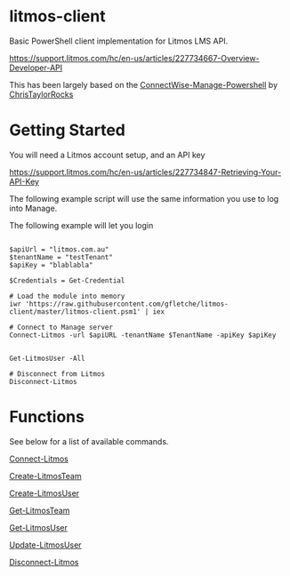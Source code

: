 # litmos-client

Basic PowerShell client implementation for Litmos LMS API.

https://support.litmos.com/hc/en-us/articles/227734667-Overview-Developer-API

This has been largely based on the [ConnectWise-Manage-Powershell](https://github.com/LabtechConsulting/ConnectWise-Manage-Powershell) by [ChrisTaylorRocks](https://github.com/ChrisTaylorRocks)

# Getting Started

You will need a Litmos account setup, and an API key

https://support.litmos.com/hc/en-us/articles/227734847-Retrieving-Your-API-Key


The following example script will use the same information you use to log into Manage.

The following example will let you login

```

$apiUrl = "litmos.com.au"
$tenantName = "testTenant"
$apiKey = "blablabla"

$Credentials = Get-Credential

# Load the module into memory
iwr 'https://raw.githubusercontent.com/gfletche/litmos-client/master/litmos-client.psm1' | iex

# Connect to Manage server
Connect-Litmos -url $apiURL -tenantName $TenantName -apiKey $apiKey


Get-LitmosUser -All

# Disconnect from Litmos
Disconnect-Litmos
```


# Functions
See below for a list of available commands.

[Connect-Litmos](Litmos/Connect-Litmos.md)

[Create-LitmosTeam](Litmos/Create-LitmosTeam.md)

[Create-LitmosUser](Litmos/Create-LitmosUser.md)

[Get-LitmosTeam](Litmos/Get-LitmosTeam.md)

[Get-LitmosUser](Litmos/Get-LitmosUser.md)

[Update-LitmosUser](Litmos/Update-LitmosUser.md)

[Disconnect-Litmos](Litmos/Disonnect-Litmos.md)
